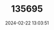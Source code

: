 ---
title: "135695"
category: "Squalius tenellus"
draft: false
date: 2024-02-22 13:03:51
languages:
  Croatian: ["Sitnoljuskavi klen"]
  English: ["Livno chub"]
---